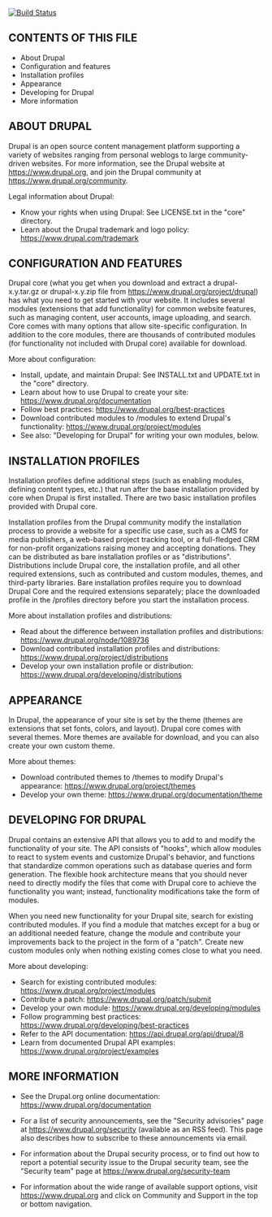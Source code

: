 [![Build Status](https://travis-ci.org/jszwedko/test-ci-integration.svg?branch=master)](https://travis-ci.org/jszwedko/test-ci-integration)

CONTENTS OF THIS FILE
---------------------

 * About Drupal
 * Configuration and features
 * Installation profiles
 * Appearance
 * Developing for Drupal
 * More information

ABOUT DRUPAL
------------

Drupal is an open source content management platform supporting a variety of
websites ranging from personal weblogs to large community-driven websites. For
more information, see the Drupal website at https://www.drupal.org, and join
the Drupal community at https://www.drupal.org/community.

Legal information about Drupal:
 * Know your rights when using Drupal:
   See LICENSE.txt in the "core" directory.
 * Learn about the Drupal trademark and logo policy:
   https://www.drupal.com/trademark

CONFIGURATION AND FEATURES
--------------------------

Drupal core (what you get when you download and extract a drupal-x.y.tar.gz or
drupal-x.y.zip file from https://www.drupal.org/project/drupal) has what you
need to get started with your website. It includes several modules (extensions
that add functionality) for common website features, such as managing content,
user accounts, image uploading, and search. Core comes with many options that
allow site-specific configuration. In addition to the core modules, there are
thousands of contributed modules (for functionality not included with Drupal
core) available for download.

More about configuration:
 * Install, update, and maintain Drupal:
   See INSTALL.txt and UPDATE.txt in the "core" directory.
 * Learn about how to use Drupal to create your site:
   https://www.drupal.org/documentation
 * Follow best practices:
   https://www.drupal.org/best-practices
 * Download contributed modules to /modules to extend Drupal's functionality:
   https://www.drupal.org/project/modules
 * See also: "Developing for Drupal" for writing your own modules, below.


INSTALLATION PROFILES
---------------------

Installation profiles define additional steps (such as enabling modules,
defining content types, etc.) that run after the base installation provided
by core when Drupal is first installed. There are two basic installation
profiles provided with Drupal core.

Installation profiles from the Drupal community modify the installation process
to provide a website for a specific use case, such as a CMS for media
publishers, a web-based project tracking tool, or a full-fledged CRM for
non-profit organizations raising money and accepting donations. They can be
distributed as bare installation profiles or as "distributions". Distributions
include Drupal core, the installation profile, and all other required
extensions, such as contributed and custom modules, themes, and third-party
libraries. Bare installation profiles require you to download Drupal Core and
the required extensions separately; place the downloaded profile in the
/profiles directory before you start the installation process.

More about installation profiles and distributions:
 * Read about the difference between installation profiles and distributions:
   https://www.drupal.org/node/1089736
 * Download contributed installation profiles and distributions:
   https://www.drupal.org/project/distributions
 * Develop your own installation profile or distribution:
   https://www.drupal.org/developing/distributions


APPEARANCE
----------

In Drupal, the appearance of your site is set by the theme (themes are
extensions that set fonts, colors, and layout). Drupal core comes with several
themes. More themes are available for download, and you can also create your own
custom theme.

More about themes:
 * Download contributed themes to /themes to modify Drupal's appearance:
   https://www.drupal.org/project/themes
 * Develop your own theme:
   https://www.drupal.org/documentation/theme

DEVELOPING FOR DRUPAL
---------------------

Drupal contains an extensive API that allows you to add to and modify the
functionality of your site. The API consists of "hooks", which allow modules to
react to system events and customize Drupal's behavior, and functions that
standardize common operations such as database queries and form generation. The
flexible hook architecture means that you should never need to directly modify
the files that come with Drupal core to achieve the functionality you want;
instead, functionality modifications take the form of modules.

When you need new functionality for your Drupal site, search for existing
contributed modules. If you find a module that matches except for a bug or an
additional needed feature, change the module and contribute your improvements
back to the project in the form of a "patch". Create new custom modules only
when nothing existing comes close to what you need.

More about developing:
 * Search for existing contributed modules:
   https://www.drupal.org/project/modules
 * Contribute a patch:
   https://www.drupal.org/patch/submit
 * Develop your own module:
   https://www.drupal.org/developing/modules
 * Follow programming best practices:
   https://www.drupal.org/developing/best-practices
 * Refer to the API documentation:
   https://api.drupal.org/api/drupal/8
 * Learn from documented Drupal API examples:
   https://www.drupal.org/project/examples

MORE INFORMATION
----------------

 * See the Drupal.org online documentation:
   https://www.drupal.org/documentation

 * For a list of security announcements, see the "Security advisories" page at
   https://www.drupal.org/security (available as an RSS feed). This page also
   describes how to subscribe to these announcements via email.

 * For information about the Drupal security process, or to find out how to
   report a potential security issue to the Drupal security team, see the
   "Security team" page at https://www.drupal.org/security-team

 * For information about the wide range of available support options, visit
   https://www.drupal.org and click on Community and Support in the top or
   bottom navigation.
